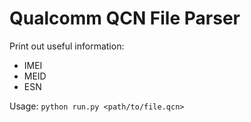 # Qualcomm QCN File Parser

Print out useful information:
- IMEI
- MEID
- ESN
  
Usage: `python run.py <path/to/file.qcn>`
